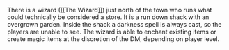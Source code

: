 There is a wizard ([[The Wizard]]) just north of the town who runs what could technically be considered a store. It is a run down shack with an overgrown garden. Inside the shack a darkness spell is always cast, so the players are unable to see. The wizard is able to enchant existing items or create magic items at the discretion of the DM, depending on player level.